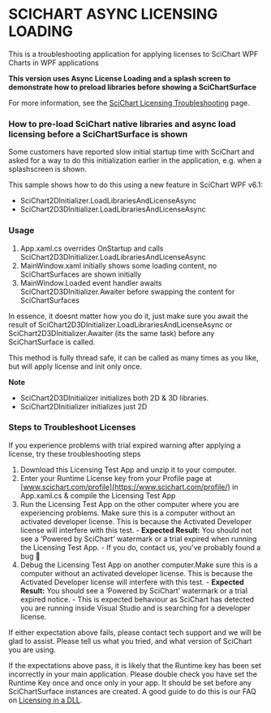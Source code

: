 # SCICHART ASYNC LICENSING LOADING

This is a troubleshooting application for applying licenses to SciChart WPF Charts in WPF applications

**This version uses Async License Loading and a splash screen to demonstrate how to preload libraries before showing a SciChartSurface**

For more information, see the [SciChart Licensing Troubleshooting](https://www.scichart.com/scichart-licensing-troubleshooting/) page. 


### How to pre-load SciChart native libraries and async load licensing before a SciChartSurface is shown

Some customers have reported slow initial startup time with SciChart and asked for a way to do this initialization earlier in the application, e.g. when a splashscreen is shown. 

This sample shows how to do this using a new feature in SciChart WPF v6.1: 

 - SciChart2DInitializer.LoadLibrariesAndLicenseAsync
 - SciChart2D3DInitializer.LoadLibrariesAndLicenseAsync

### Usage 

 1. App.xaml.cs overrides OnStartup and calls SciChart2D3DInitializer.LoadLibrariesAndLicenseAsync
 2. MainWindow.xaml initially shows some loading content, no SciChartSurfaces are shown initially
 3. MainWindow.Loaded event handler awaits SciChart2D3DInitializer.Awaiter before swapping the content for SciChartSurfaces

In essence, it doesnt matter how you do it, just make sure you await the result of SciChart2D3DInitializer.LoadLibrariesAndLicenseAsync or SciChart2D3DInitializer.Awaiter (its the same task) before any SciChartSurface is called. 

This method is fully thread safe, it can be called as many times as you like, but will apply license and init only once. 

**Note**
 - SciChart2D3DInitializer initializes both 2D & 3D libraries. 
 - SciChart2DInitializer initializes just 2D 


### Steps to Troubleshoot Licenses

If you experience problems with trial expired warning after applying a license, try these troubleshooting steps
 
 1. Download this Licensing Test App and unzip it to your computer.
 2. Enter your Runtime License key from your Profile page at [www.scichart.com/profile](https://www.scichart.com/profile/) in App.xaml.cs & compile the Licensing Test App
 3. Run the Licensing Test App on the other computer where you are experiencing problems. Make sure this is a computer without an activated developer license. This is because the Activated Developer license will interfere with this test.
		- **Expected Result:** You should not see a ‘Powered by SciChart’ watermark or a trial expired when running the Licensing Test App.
		- If you do, contact us, you’ve probably found a bug 🙂
 4. Debug the Licensing Test App on another computer.Make sure this is a computer without an activated developer license. This is because the Activated Developer license will interfere with this test.
		- **Expected Result:** You should see a ‘Powered by SciChart’ watermark or a trial expired notice.
		- This is expected behaviour as SciChart has detected you are running inside Visual Studio and is searching for a developer license.
		
If either expectation above fails, please contact tech support and we will be glad to assist. Please tell us what you tried, and what version of SciChart you are using.

If the expectations above pass, it is likely that the Runtime key has been set incorrectly in your main application. Please double check you have set the Runtime Key once and once only in your app. It should be set before any SciChartSurface instances are created. A good guide to do this is our FAQ on [Licensing in a DLL](https://www.scichart.com/questions/question/license-in-dll).



